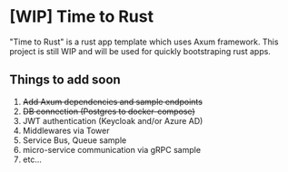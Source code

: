 # [WIP] Time to Rust

"Time to Rust" is a rust app template which uses Axum framework.
This project is still WIP and will be used for quickly bootstraping rust apps.

## Things to add soon

1. ~~Add Axum dependencies and sample endpoints~~
1. ~~DB connection (Postgres to docker-compose)~~
2. JWT authentication (Keycloak and/or Azure AD)
3. Middlewares via Tower
4. Service Bus, Queue sample
5. micro-service communication via gRPC sample
6. etc...
